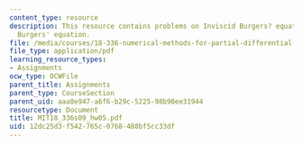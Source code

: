 ```yaml
---
content_type: resource
description: This resource contains problems on Inviscid Burgers? equation and Viscous
  Burgers' equation.
file: /media/courses/18-336-numerical-methods-for-partial-differential-equations-spring-2009/12dc25d3f542765c0768488bf5cc33df_MIT18_336s09_hw05.pdf
file_type: application/pdf
learning_resource_types:
- Assignments
ocw_type: OCWFile
parent_title: Assignments
parent_type: CourseSection
parent_uid: aaa0e947-a6f6-b29c-5225-98b90ee31944
resourcetype: Document
title: MIT18_336s09_hw05.pdf
uid: 12dc25d3-f542-765c-0768-488bf5cc33df
---
```


